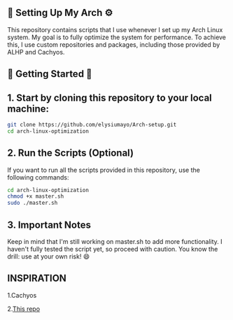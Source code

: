 ## 🚀 Setting Up My Arch ⚙️

This repository contains scripts that I use whenever I set up my Arch Linux system. My goal is to fully optimize the system for performance. To achieve this, I use custom repositories and packages, including those provided by ALHP and Cachyos.


## 🚀 Getting Started 🚀

## 1. Start by cloning this repository to your local machine:

```bash
git clone https://github.com/elysiumayo/Arch-setup.git
cd arch-linux-optimization
```
## 2. Run the Scripts (Optional)
If you want to run all the scripts provided in this repository, use the following commands:

```bash git clone https://github.com/elysiumayo/Arch-setup.git
cd arch-linux-optimization
chmod +x master.sh
sudo ./master.sh
```
## 3. Important Notes

Keep in mind that I'm still working on master.sh to add more functionality.
I haven't fully tested the script yet, so proceed with caution.
You know the drill: use at your own risk! 😄

## INSPIRATION
1.Cachyos

2.[This repo ](https://github.com/ventureoo/ARU.git)

